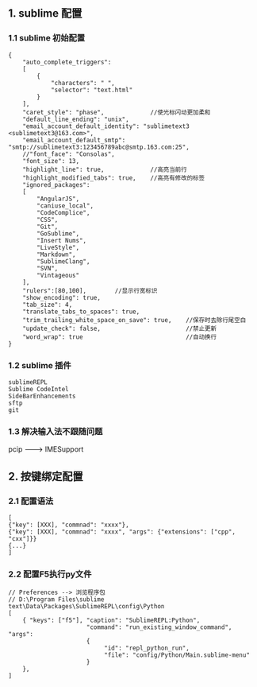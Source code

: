## 1. sublime 配置
### 1.1 sublime 初始配置
```
{
	"auto_complete_triggers":
	[
		{
			"characters": " ",
			"selector": "text.html"
		}
	],
	"caret_style": "phase",             //使光标闪动更加柔和
	"default_line_ending": "unix",
	"email_account_default_identity": "sublimetext3 <sublimetext3@163.com>",
	"email_account_default_smtp": "smtp://sublimetext3:123456789abc@smtp.163.com:25",
	//"font_face": "Consolas",
	"font_size": 13,
	"highlight_line": true,             //高亮当前行
	"highlight_modified_tabs": true,    //高亮有修改的标签
	"ignored_packages":
	[
		"AngularJS",
		"caniuse_local",
		"CodeComplice",
		"CSS",
		"Git",
		"GoSublime",
		"Insert Nums",
		"LiveStyle",
		"Markdown",
		"SublimeClang",
		"SVN",
		"Vintageous"
	],
	"rulers":[80,100],        //显示行宽标识
	"show_encoding": true,
	"tab_size": 4,
	"translate_tabs_to_spaces": true,
	"trim_trailing_white_space_on_save": true,    //保存时去除行尾空白
	"update_check": false,                        //禁止更新
	"word_wrap": true                             //自动换行
}
```


### 1.2 sublime 插件
    sublimeREPL
    Sublime CodeIntel
    SideBarEnhancements
    sftp
    git

### 1.3 解决输入法不跟随问题
pcip ---> IMESupport


## 2. 按键绑定配置
### 2.1  配置语法
    [
    {"key": [XXX], "commnad": "xxxx"},
    {"key": [XXX], "commnad": "xxxx", "args": {"extensions": ["cpp", "cxx"]}}
    {...}
    ]

### 2.2 配置F5执行py文件
    // Preferences --> 浏览程序包
    // D:\Program Files\sublime text\Data\Packages\SublimeREPL\config\Python
    [
        { "keys": ["f5"], "caption": "SublimeREPL:Python",
                          "command": "run_existing_window_command", "args":
                          {
                               "id": "repl_python_run",
                               "file": "config/Python/Main.sublime-menu"
                          }
        },
    ]


